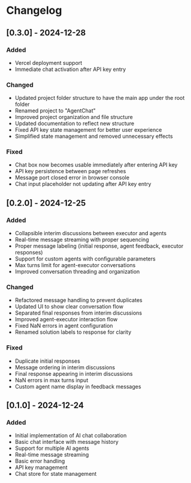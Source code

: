 # Changelog

## [0.3.0] - 2024-12-28

### Added
- Vercel deployment support
- Immediate chat activation after API key entry

### Changed
- Updated project folder structure to have the main app under the root folder
- Renamed project to "AgentChat"
- Improved project organization and file structure
- Updated documentation to reflect new structure
- Fixed API key state management for better user experience
- Simplified state management and removed unnecessary effects

### Fixed
- Chat box now becomes usable immediately after entering API key
- API key persistence between page refreshes
- Message port closed error in browser console
- Chat input placeholder not updating after API key entry

## [0.2.0] - 2024-12-25

### Added
- Collapsible interim discussions between executor and agents
- Real-time message streaming with proper sequencing
- Proper message labeling (initial response, agent feedback, executor responses)
- Support for custom agents with configurable parameters
- Max turns limit for agent-executor conversations
- Improved conversation threading and organization

### Changed
- Refactored message handling to prevent duplicates
- Updated UI to show clear conversation flow
- Separated final responses from interim discussions
- Improved agent-executor interaction flow
- Fixed NaN errors in agent configuration
- Renamed solution labels to response for clarity

### Fixed
- Duplicate initial responses
- Message ordering in interim discussions
- Final response appearing in interim discussions
- NaN errors in max turns input
- Custom agent name display in feedback messages

## [0.1.0] - 2024-12-24

### Added
- Initial implementation of AI chat collaboration
- Basic chat interface with message history
- Support for multiple AI agents
- Real-time message streaming
- Basic error handling
- API key management
- Chat store for state management 